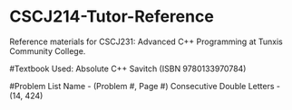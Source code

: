 # CSCJ214-Tutor-Reference
Reference materials for CSCJ231: Advanced C++ Programming at Tunxis Community College.

#Textbook Used:
Absolute C++ Savitch (ISBN 9780133970784)

#Problem List
Name - (Problem #, Page #)
Consecutive Double Letters - (14, 424)
